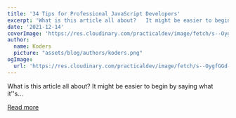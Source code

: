 ```yaml
---
title: '34 Tips for Professional JavaScript Developers'
excerpt: 'What is this article all about?   It might be easier to begin by saying what it''s...'
date: '2021-12-14'
coverImage: 'https://res.cloudinary.com/practicaldev/image/fetch/s--OygfGGd---/c_imagga_scale,f_auto,fl_progressive,h_420,q_auto,w_1000/https://dev-to-uploads.s3.amazonaws.com/uploads/articles/gs6i54ah41dlrpxa8r6k.jpeg'
author:
  name: Koders
  picture: "assets/blog/authors/koders.png"
ogImage:
  url: 'https://res.cloudinary.com/practicaldev/image/fetch/s--OygfGGd---/c_imagga_scale,f_auto,fl_progressive,h_420,q_auto,w_1000/https://dev-to-uploads.s3.amazonaws.com/uploads/articles/gs6i54ah41dlrpxa8r6k.jpeg'
---
```


What is this article all about?   It might be easier to begin by saying what it''s...

[Read more](https://dev.to/michaelmangial1/34-tips-for-professional-javascript-developers-37la)
